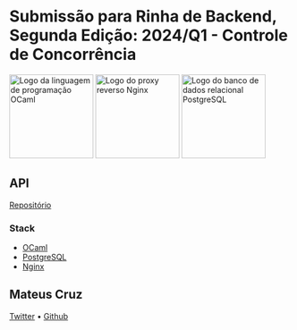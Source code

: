 # Submissão para Rinha de Backend, Segunda Edição: 2024/Q1 - Controle de Concorrência
<img src="https://github.com/ocaml/ocaml-logo/blob/master/Colour/PNG/colour-icon.png" alt="Logo da linguagem de programação OCaml" width="150" height="auto">
<img src="https://upload.wikimedia.org/wikipedia/commons/c/c5/Nginx_logo.svg" alt="Logo do proxy reverso Nginx" width="150" height="auto">
<img src="https://upload.wikimedia.org/wikipedia/commons/2/29/Postgresql_elephant.svg" alt="Logo do banco de dados relacional PostgreSQL" width="150" height="auto">

## API
[Repositório](https://github.com/molvrr/combattant)

### Stack
- [OCaml](https://ocaml.org)
- [PostgreSQL](https://www.postgresql.org)
- [Nginx](https://www.nginx.com)

## Mateus Cruz
[Twitter](https://twitter.com/mateuscolvr) • [Github](https://github.com/molvrr)
